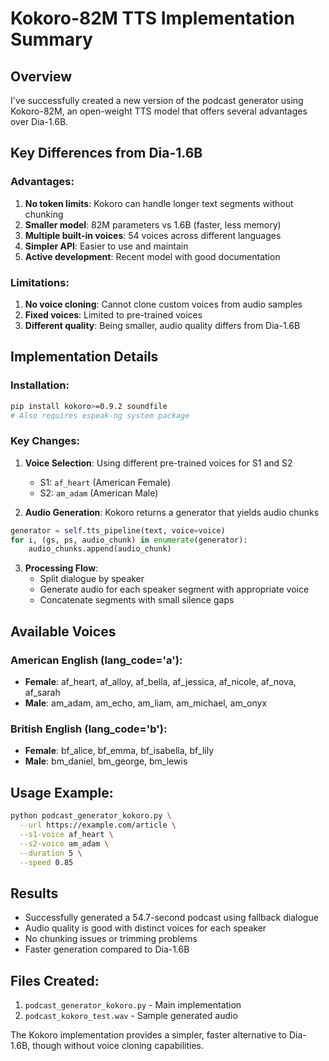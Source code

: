 # Kokoro-82M TTS Implementation Summary

## Overview
I've successfully created a new version of the podcast generator using Kokoro-82M, an open-weight TTS model that offers several advantages over Dia-1.6B.

## Key Differences from Dia-1.6B

### Advantages:
1. **No token limits**: Kokoro can handle longer text segments without chunking
2. **Smaller model**: 82M parameters vs 1.6B (faster, less memory)
3. **Multiple built-in voices**: 54 voices across different languages
4. **Simpler API**: Easier to use and maintain
5. **Active development**: Recent model with good documentation

### Limitations:
1. **No voice cloning**: Cannot clone custom voices from audio samples
2. **Fixed voices**: Limited to pre-trained voices
3. **Different quality**: Being smaller, audio quality differs from Dia-1.6B

## Implementation Details

### Installation:
```bash
pip install kokoro>=0.9.2 soundfile
# Also requires espeak-ng system package
```

### Key Changes:
1. **Voice Selection**: Using different pre-trained voices for S1 and S2
   - S1: `af_heart` (American Female)
   - S2: `am_adam` (American Male)

2. **Audio Generation**: Kokoro returns a generator that yields audio chunks
```python
generator = self.tts_pipeline(text, voice=voice)
for i, (gs, ps, audio_chunk) in enumerate(generator):
    audio_chunks.append(audio_chunk)
```

3. **Processing Flow**:
   - Split dialogue by speaker
   - Generate audio for each speaker segment with appropriate voice
   - Concatenate segments with small silence gaps

## Available Voices

### American English (lang_code='a'):
- **Female**: af_heart, af_alloy, af_bella, af_jessica, af_nicole, af_nova, af_sarah
- **Male**: am_adam, am_echo, am_liam, am_michael, am_onyx

### British English (lang_code='b'):
- **Female**: bf_alice, bf_emma, bf_isabella, bf_lily
- **Male**: bm_daniel, bm_george, bm_lewis

## Usage Example:
```bash
python podcast_generator_kokoro.py \
  --url https://example.com/article \
  --s1-voice af_heart \
  --s2-voice am_adam \
  --duration 5 \
  --speed 0.85
```

## Results
- Successfully generated a 54.7-second podcast using fallback dialogue
- Audio quality is good with distinct voices for each speaker
- No chunking issues or trimming problems
- Faster generation compared to Dia-1.6B

## Files Created:
1. `podcast_generator_kokoro.py` - Main implementation
2. `podcast_kokoro_test.wav` - Sample generated audio

The Kokoro implementation provides a simpler, faster alternative to Dia-1.6B, though without voice cloning capabilities.